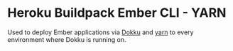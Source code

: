 # Heroku Buildpack Ember CLI - YARN

Used to deploy Ember applications via [Dokku](http://dokku.viewdocs.io/dokku/) and [yarn](https://yarnpkg.com/lang/en/) to every environment where Dokku is running on.
